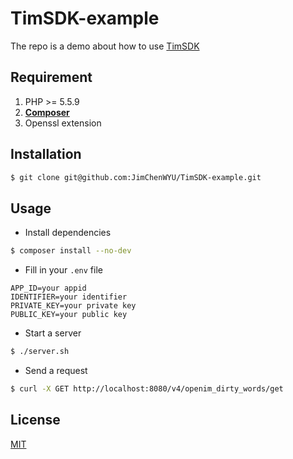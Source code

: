 # TimSDK-example
The repo is a demo about how to use [TimSDK](https://github.com/JimChenWYU/TimSDK)


## Requirement

1. PHP >= 5.5.9
2. **[Composer](https://getcomposer.org/)**
3. Openssl extension

## Installation

```bash
$ git clone git@github.com:JimChenWYU/TimSDK-example.git
```

## Usage

- Install dependencies
```bash
$ composer install --no-dev
```

- Fill in your `.env` file
```
APP_ID=your appid
IDENTIFIER=your identifier
PRIVATE_KEY=your private key
PUBLIC_KEY=your public key
```


- Start a server
```bash
$ ./server.sh
```

- Send a request
```bash
$ curl -X GET http://localhost:8080/v4/openim_dirty_words/get
```


## License

[MIT](https://opensource.org/licenses/MIT/)